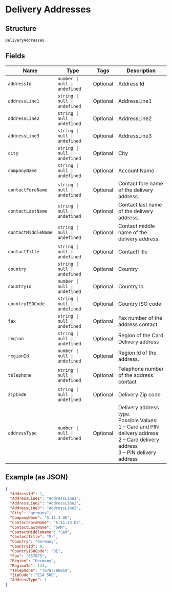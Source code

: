 
# Delivery Addresses

## Structure

`DeliveryAddresses`

## Fields

| Name | Type | Tags | Description |
|  --- | --- | --- | --- |
| `addressId` | `number \| null \| undefined` | Optional | Address Id |
| `addressLine1` | `string \| null \| undefined` | Optional | AddressLine1 |
| `addressLine2` | `string \| null \| undefined` | Optional | AddressLine2 |
| `addressLine3` | `string \| null \| undefined` | Optional | AddressLine3 |
| `city` | `string \| null \| undefined` | Optional | City |
| `companyName` | `string \| null \| undefined` | Optional | Account Name |
| `contactForeName` | `string \| null \| undefined` | Optional | Contact fore name of the delivery address. |
| `contactLastName` | `string \| null \| undefined` | Optional | Contact last name of the delivery address. |
| `contactMiddleName` | `string \| null \| undefined` | Optional | Contact middle name of the delivery address. |
| `contactTitle` | `string \| null \| undefined` | Optional | ContactTitle |
| `country` | `string \| null \| undefined` | Optional | Country |
| `countryId` | `number \| null \| undefined` | Optional | Country Id |
| `countryISOCode` | `string \| null \| undefined` | Optional | Country ISO code |
| `fax` | `string \| null \| undefined` | Optional | Fax number of the address contact. |
| `region` | `string \| null \| undefined` | Optional | Region of the Card Delivery address |
| `regionId` | `number \| null \| undefined` | Optional | Region Id of the address. |
| `telephone` | `string \| null \| undefined` | Optional | Telephone number of the address contact |
| `zipCode` | `string \| null \| undefined` | Optional | Delivery Zip code |
| `addressType` | `number \| null \| undefined` | Optional | Delivery address type.<br>Possible Values:<br>1 – Card and PIN delivery address<br>2 – Card delivery address<br>3 – PIN delivery address |

## Example (as JSON)

```json
{
  "AddressId": 1,
  "AddressLine1": "AddressLine1",
  "AddressLine2": "AddressLine2",
  "AddressLine3": "AddressLine3",
  "City": "germany",
  "CompanyName": "5.11.3 DE",
  "ContactForeName": "5.11.13 DE",
  "ContactLastName": "SAM",
  "ContactMiddleName": "SAM",
  "ContactTitle": "Mr",
  "Country": "Germany",
  "CountryId": 9,
  "CountryISOCode": "DE",
  "Fax": "657875",
  "Region": "Germany",
  "RegionId": 133,
  "Telephone": "78787786868",
  "ZipCode": "E14 5HQ",
  "AddressType": 1
}
```

